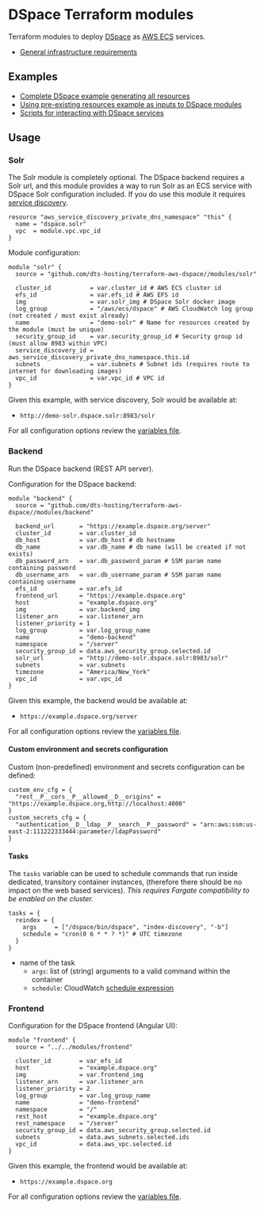 # DSpace Terraform modules

Terraform modules to deploy [DSpace](https://dspace.lyrasis.org/) as
[AWS ECS](https://aws.amazon.com/ecs/) services.

- [General infrastructure requirements](REQS.md)

## Examples

- [Complete DSpace example generating all resources](examples/complete)
- [Using pre-existing resources example as inputs to DSpace modules](examples/services)
- [Scripts for interacting with DSpace services](examples/ops)

## Usage

### Solr

The Solr module is completely optional. The DSpace backend requires a Solr
url, and this module provides a way to run Solr as an ECS service with
DSpace Solr configuration included. If you do use this module it requires
[service discovery](https://docs.aws.amazon.com/AmazonECS/latest/developerguide/service-discovery.html).

```hcl
resource "aws_service_discovery_private_dns_namespace" "this" {
  name = "dspace.solr"
  vpc  = module.vpc.vpc_id
}
```

Module configuration:

```hcl
module "solr" {
  source = "github.com/dts-hosting/terraform-aws-dspace//modules/solr"

  cluster_id           = var.cluster_id # AWS ECS cluster id
  efs_id               = var.efs_id # AWS EFS id
  img                  = var.solr_img # DSpace Solr docker image
  log_group            = "/aws/ecs/dspace" # AWS CloudWatch log group (not created / must exist already)
  name                 = "demo-solr" # Name for resources created by the module (must be unique)
  security_group_id    = var.security_group_id # Security group id (must allow 8983 within VPC)
  service_discovery_id = aws_service_discovery_private_dns_namespace.this.id
  subnets              = var.subnets # Subnet ids (requires route to internet for downloading images)
  vpc_id               = var.vpc_id # VPC id
}
```

Given this example, with service discovery, Solr would be available at:

- `http://demo-solr.dspace.solr:8983/solr`

For all configuration options review the [variables file](modules/solr/variables.tf).

### Backend

Run the DSpace backend (REST API server).

Configuration for the DSpace backend:

```hcl
module "backend" {
  source = "github.com/dts-hosting/terraform-aws-dspace//modules/backend"

  backend_url       = "https://example.dspace.org/server"
  cluster_id        = var.cluster_id
  db_host           = var.db_host # db hostname
  db_name           = var.db_name # db name (will be created if not exists)
  db_password_arn   = var.db_password_param # SSM param name containing password
  db_username_arn   = var.db_username_param # SSM param name containing username
  efs_id            = var.efs_id
  frontend_url      = "https://example.dspace.org"
  host              = "example.dspace.org"
  img               = var.backend_img
  listener_arn      = var.listener_arn
  listener_priority = 1
  log_group         = var.log_group_name
  name              = "demo-backend"
  namespace         = "/server"
  security_group_id = data.aws_security_group.selected.id
  solr_url          = "http://demo-solr.dspace.solr:8983/solr"
  subnets           = var.subnets
  timezone          = "America/New_York"
  vpc_id            = var.vpc_id
}
```

Given this example, the backend would be available at:

- `https://example.dspace.org/server`

For all configuration options review the [variables file](modules/backend/variables.tf).

#### Custom environment and secrets configuration

Custom (non-predefined) environment and secrets configuration can be defined:

```hcl
custom_env_cfg = {
  "rest__P__cors__P__allowed__D__origins" = "https://example.dspace.org,http://localhost:4000"
}
custom_secrets_cfg = {
  "authentication__D__ldap__P__search__P__password" = "arn:aws:ssm:us-east-2:111222333444:parameter/ldapPassword"
}
```

#### Tasks

The `tasks` variable can be used to schedule commands that run inside dedicated,
transitory container instances, (therefore there should be no impact on the web
based services). _This requires Fargate compatibility to be enabled on the cluster._

```hcl
tasks = {
  reindex = {
    args     = ["/dspace/bin/dspace", "index-discovery", "-b"]
    schedule = "cron(0 6 * * ? *)" # UTC timezone
  }
}
```

- name of the task
  - `args`: list of (string) arguments to a valid command within the container
  - `schedule`: CloudWatch [schedule expression](https://docs.aws.amazon.com/AmazonCloudWatch/latest/events/ScheduledEvents.html)

### Frontend

Configuration for the DSpace frontend (Angular UI):

```hcl
module "frontend" {
  source = "../../modules/frontend"

  cluster_id        = var_efs_id
  host              = "example.dspace.org"
  img               = var.frontend_img
  listener_arn      = var.listener_arn
  listener_priority = 2
  log_group         = var.log_group_name
  name              = "demo-frontend"
  namespace         = "/"
  rest_host         = "example.dspace.org"
  rest_namespace    = "/server"
  security_group_id = data.aws_security_group.selected.id
  subnets           = data.aws_subnets.selected.ids
  vpc_id            = data.aws_vpc.selected.id
}
```

Given this example, the frontend would be available at:

- `https://example.dspace.org`

For all configuration options review the [variables file](modules/frontend/variables.tf).
